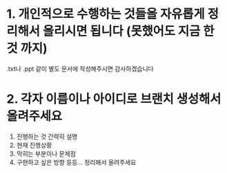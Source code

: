 # 1. 개인적으로 수행하는 것들을 자유롭게 정리해서 올리시면 됩니다 (못했어도 지금 한 것 까지)
.txt나 .ppt 같이 별도 문서에 작성해주시면 감사하겠습니다
# 2. 각자 이름이나 아이디로 브랜치 생성해서 올려주세요
1. 진행하는 것 간략히 설명
2. 현재 진행상황
3. 막히는 부분이나 문제점
4. 구현하고 싶은 방향
등등...
정리해서 올려주세요
